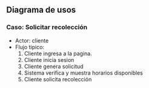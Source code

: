 ## Diagrama de usos
### Caso: Solicitar recolección
+ Actor: cliente
+ Flujo tipico:
  1. Cliente ingresa a la pagina.
  2. Cliente inicia sesion
  3. Cliente genera solicitud
  4. Sistema verifica y muestra horarios disponibles
  5. Cliente solicita recolección
